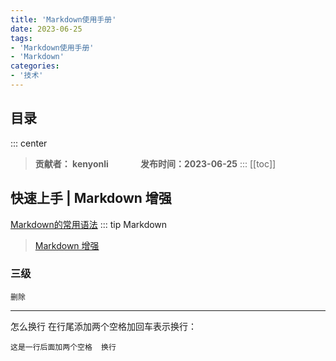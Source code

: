 ```yaml
---
title: 'Markdown使用手册'
date: 2023-06-25
tags:
- 'Markdown使用手册'
- 'Markdown'
categories:
- '技术'
---
```


## 目录
::: center
>  **贡献者： kenyonli** &nbsp; &nbsp;&nbsp;&nbsp; &nbsp; &nbsp;&nbsp;&nbsp;  **发布时间：2023-06-25**
:::
[[toc]]
 
## 快速上手 | Markdown 增强 
[Markdown的常用语法](https://www.jianshu.com/p/82e730892d42)
::: tip Markdown 
>[Markdown 增强 ](https://plugin-md-enhance.vuejs.press/zh/guide/#%E6%A0%B7%E5%BC%8F%E5%8C%96)
### 三级

``删除``


---
怎么换行
在行尾添加两个空格加回车表示换行：
```
这是一行后面加两个空格  换行
```